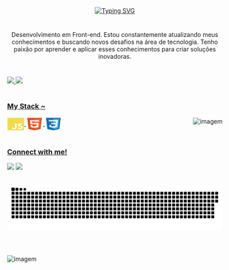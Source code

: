 <div align="center">
  <a href="https://git.io/typing-svg">
    <img src="https://readme-typing-svg.demolab.com?font=Fira+Code&weight=500&size=22&pause=1000&color=&center=true&vCenter=true&random=false&width=524&lines=%E2%8A%B9+Welcome+to+my+profile!+%CB%99%E1%B5%95%CB%99+%E2%8A%B9+" alt="Typing SVG">
  </a>
</div>

#

<p align="center">Desenvolvimento em Front-end.
Estou constantemente atualizando meus conhecimentos e buscando novos desafios na área de tecnologia. Tenho paixão por aprender e aplicar esses conhecimentos para criar soluções inovadoras.
  
#

<div>
   <a href="https://github.com/Jufariass">
   <img height="180em" src="https://github-readme-stats.vercel.app/api?username=Jufariass&show_icons=true&theme=onedark&include_all_commits=true&count_private=true"/>
   <img height="180em" src="https://github-readme-stats.vercel.app/api/top-langs/?username=Jufariass&layout=compact&langs_count=6&theme=dracula"/>
</div>
    
<div style="display: inline_block"><br>

 <h3 align="left">My Stack ~</h3>
  <img align="center" alt="Js" height="30" width="40" src="https://raw.githubusercontent.com/devicons/devicon/master/icons/javascript/javascript-plain.svg">
  <img align="center" alt="HTML" height="30" width="40" src="https://raw.githubusercontent.com/devicons/devicon/master/icons/html5/html5-original.svg">
  <img align="center" alt="CSS" height="30" width="40" src="https://raw.githubusercontent.com/devicons/devicon/master/icons/css3/css3-original.svg">
  <img align="right" alt= "imagem" height="150" src="https://cdn.discordapp.com/attachments/1272681613443993613/1273004148299792467/225813708-98b745f2-7d22-48cf-9150-083f1b00d6c9.gif?ex=66bd0900&is=66bbb780&hm=8d1485920ed6fac56197c284d065faa7dca16980abf5d6d4fe46a3f6e8e0e7b5&/hi.gif">
</div>
 
<br>
 
### 
 
<div> 

<h3 align="left">Connect with me! </h3>

  <a href = "juliaaraujofarias@gmail.com"><img src="https://img.shields.io/badge/-Gmail-%23333?style=for-the-badge&logo=gmail&logoColor=white" target="_blank"></a>
  <a href="www.linkedin.com/in/julia-araújo-6b0365146" target="_blank"><img src="https://img.shields.io/badge/-LinkedIn-%230077B5?style=for-the-badge&logo=linkedin&logoColor=white" target="_blank"></a>
</div>



##

<picture align="center">
  <source media="(prefers-color-scheme: dark)" srcset="https://raw.githubusercontent.com/Jufariass/Jufariass/output/github-contribution-grid-snake-dark.svg">
  <source media="(prefers-color-scheme: light)" srcset="https://raw.githubusercontent.com/Jufariass/Jufariass/output/github-contribution-grid-snake-dark.svg">
  <img align="center" alt="github contribution grid snake animation" src="https://raw.githubusercontent.com/Jufariass/Jufariass/output/github-contribution-grid-snake.svg">
</picture>
<br><br>

#
<div>
<img align="center" alt="imagem"  src="https://cdn.discordapp.com/attachments/1272681613443993613/1273041130371682304/226127913-88de86d3-8437-45b9-a3b6-e746b47f655a.gif?ex=66bd2b71&is=66bbd9f1&hm=05057f4e3cf6e096ebfb385e3b4bf35d682e38354165dadb0baffda465e62f42&">
</div>

#

